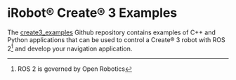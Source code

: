 # iRobot® Create® 3 Examples

The [create3_examples](https://github.com/iRobotEducation/create3_examples) Github repository contains examples of C++ and Python applications that can be used to control a Create® 3 robot with ROS 2[^1] and develop your navigation application.

[^1]: ROS 2 is governed by Open Robotics
[^2]: All trademarks mentioned are the property of their respective owners.
